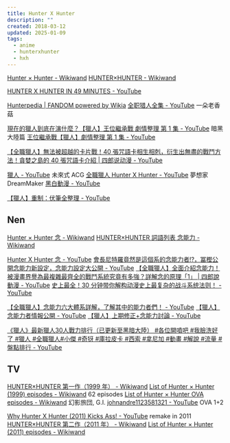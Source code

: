 ```yaml
---
title: Hunter X Hunter
description: ""
created: 2018-03-12
updated: 2025-01-09
tags:
  - anime
  - hunterxhunter
  - hxh
---
```


[Hunter × Hunter - Wikiwand](https://www.wikiwand.com/en/Hunter_×_Hunter)
[HUNTER×HUNTER - Wikiwand](https://www.wikiwand.com/zh/HUNTER×HUNTER)

[HUNTER X HUNTER IN 49 MINUTES - YouTube](https://www.youtube.com/watch?v=eGIkGo-lGm0)

[Hunterpedia | FANDOM powered by Wikia](http://hunterxhunter.fandom.com/wiki/Hunterpedia)
[全职猎人全集 - YouTube](https://www.youtube.com/playlist?list=PLnYLDv2h47jDfhEpq1Wcgq2ORyCslGBAw) 一朵老香菇

[現在的獵人到底在演什麼？【獵人】王位繼承戰 劇情整理 第 1 集 - YouTube](https://www.youtube.com/watch?v=efC7bIpMqso) 暗黑大陸篇
[王位繼承戰【獵人】劇情整理 第 1 集 - YouTube](https://www.youtube.com/watch?v=efC7bIpMqso)

[【全職獵人】無法被超越的卡片戰！40 張咒語卡相生相剋，衍生出無盡的戰鬥方法！貪婪之島的 40 張咒語卡介紹 | 四郎说动漫 - YouTube](https://www.youtube.com/watch?v=KOIv8JXuT4I)

[獵人 - YouTube](https://www.youtube.com/playlist?list=PLI0oExPDZ-97dLot8q1oKx8pNCtOUlz1l) 未來式 ACG
[全職獵人 Hunter X Hunter - YouTube](https://www.youtube.com/playlist?list=PLHGtcOQ0hBC54WFgVFqf4OU3kJH03BTSA) 夢想家 DreamMaker
[黑白動漫 - YouTube](https://www.youtube.com/@BWDM/playlists)

[【獵人】重制：伏筆全整理 - YouTube](https://www.youtube.com/watch?v=Y4F2d2el9WQ)

## Nen

[Hunter × Hunter 念 - Wikiwand](https://www.wikiwand.com/en/Hunter_×_Hunter#/Setting)
[HUNTER×HUNTER 詞語列表 念能力 - Wikiwand](https://www.wikiwand.com/zh/HUNTER×HUNTER詞語列表#/念能力)

[Hunter X Hunter 念 - YouTube](https://www.youtube.com/playlist?list=PLB_IY29eVwsXHZt7AFqvRp_0VFuNbMZA3)
[會長尼特羅竟然是這個系的念能力者!?，冨樫公開念能力新設定，念能力設定大公開 - YouTube](https://www.youtube.com/watch?v=FHdRrSWLEB0)
[【全職獵人】全面介紹念能力！被漫畫界譽為最複雜最齊全的戰鬥系統究竟有多強？詳解念的原理「1」 | 四郎說動漫 - YouTube](https://www.youtube.com/watch?v=EBNumRNDHLI)
[史上最全！30 分钟带你解构动漫史上最复杂的战斗系统法则！ - YouTube](https://www.youtube.com/watch?v=hZqWjbZQOwY)

[【全職獵人】念能力六大體系詳解，了解其中的能力者們！ - YouTube](https://www.youtube.com/watch?v=nfqrOxsnP34)
[【獵人】念能力者情報公開 - YouTube](https://www.youtube.com/watch?v=xyjFsUt_XrU)
[【獵人】上期修正+念能力討論 - YouTube](https://www.youtube.com/watch?v=3PYBqTFJFnk)

[《獵人》最新獵人30人戰力排行（已更新至黑暗大陸） #各位開噴吧 #我臉洗好了 #獵人 #全職獵人#小傑 #奇犽 #庫拉皮卡 #西索 #拿尼加 #動畫 #解說 #流量 #盤點排行 - YouTube](https://www.youtube.com/watch?v=dfubK3rnT6o)

## TV

[HUNTER×HUNTER 第一作（1999 年） - Wikiwand](https://www.wikiwand.com/zh/HUNTER×HUNTER#/第一作（1999年）)
[List of Hunter × Hunter (1999) episodes - Wikiwand](<https://www.wikiwand.com/en/List_of_Hunter_×_Hunter_(1999)_episodes>) 62 episodes
[List of Hunter × Hunter OVA episodes - Wikiwand](https://www.wikiwand.com/en/List_of_Hunter_×_Hunter_OVA_episodes) 幻影旅団, G.I.
[johnandre1123581321 - YouTube](https://www.youtube.com/user/johnandre1123581321/search?query=Hunter+X+Hunter) OVA 1+2

[Why Hunter X Hunter (2011) Kicks Ass! - YouTube](https://www.youtube.com/watch?v=xnt5zE-Cu1A) remake in 2011
[HUNTER×HUNTER 第二作（2011 年） - Wikiwand](https://www.wikiwand.com/zh/HUNTER×HUNTER#/第二作（2011年）)
[List of Hunter × Hunter (2011) episodes - Wikiwand](<https://www.wikiwand.com/en/List_of_Hunter_×_Hunter_(2011)_episodes>)
